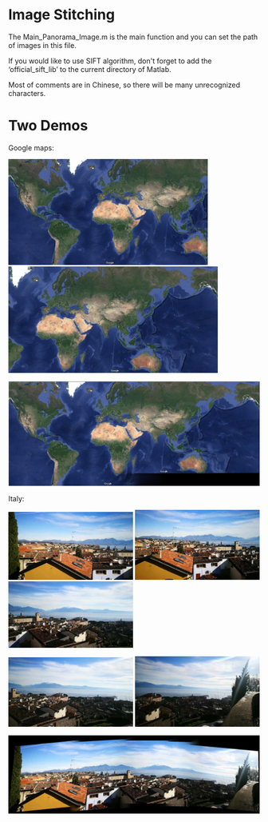 # Image Stitching

The Main_Panorama_Image.m is the main function and you can set the path of images in this file.

If you would like to use SIFT algorithm, don't forget to add the ‘official_sift_lib’ to the current directory of Matlab.

Most of comments are in Chinese, so there will be many unrecognized characters.  

# Two Demos
Google maps:
<p float="left">
  <img src="https://github.com/GentleDell/Image-Stitching/blob/master/demos/Atlantic.png" width="400" />
  <img src="https://github.com/GentleDell/Image-Stitching/blob/master/demos/asia.png" width="420" /> 
</p>
<center>
    <img src="https://github.com/GentleDell/Image-Stitching/blob/master/demos/maps.png" title="maps" width="600" /> 
</center>


Italy:
<p float="left">
  <img src="https://github.com/GentleDell/Image-Stitching/blob/master/demos/1.png" width="250">
  <img src="https://github.com/GentleDell/Image-Stitching/blob/master/demos/2.png" width="250">
  <img src="https://github.com/GentleDell/Image-Stitching/blob/master/demos/3.png" width="250">
</p>

<p float="left">
    <img src="https://github.com/GentleDell/Image-Stitching/blob/master/demos/4.png" width="250">
    <img src="https://github.com/GentleDell/Image-Stitching/blob/master/demos/5.png" width="250">
</p>

<center>
    <img src="https://github.com/GentleDell/Image-Stitching/blob/master/demos/Italy.png" title="Italy" width="800" /> 
</center>
